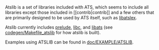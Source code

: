 Atslib is a set of libraries included with ATS, which seems to include all libraries except those included in [[contrib|contrib]] and a few others that are primarily designed to be used by ATS itself, such as [libatslex](../../tree/master/libatslex).

Atslib currently includes [prelude](../../tree/master/prelude), [libc](../../tree/master/libc), and [libats](../../tree/master/libats) (see [codegen/Makefile_atslib](../../tree/master/codegen/Makefile_atslib) for how atslib is built).

Examples using ATSLIB can be found in [doc/EXAMPLE/ATSLIB](../../tree/master/doc/EXAMPLE/ATSLIB).